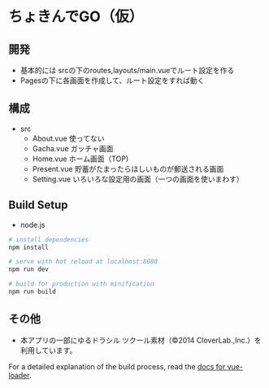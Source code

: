 # ちょきんでGO（仮）


## 開発
- 基本的には srcの下のroutes,layouts/main.vueでルート設定を作る
- Pagesの下に各画面を作成して、ルート設定をすれば動く

## 構成
- src
  - About.vue 使ってない
  - Gacha.vue ガッチャ画面
  - Home.vue ホーム画面（TOP)
  - Present.vue 貯蓄がたまったらほしいものが郵送される画面	
  - Setting.vue いろいろな設定用の画面（一つの画面を使いまわす）

## Build Setup
- node.js

``` bash
# install dependencies
npm install

# serve with hot reload at localhost:8080
npm run dev

# build for production with minification
npm run build
```

## その他
- 本アプリの一部にゆるドラシル ツクール素材（©2014 CloverLab.,Inc.）を利用しています。


For a detailed explanation of the build process, read the [docs for vue-loader](http://vuejs.github.io/vue-loader).

